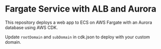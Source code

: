 # Fargate Service with ALB and Aurora

This repository deploys a web app to ECS on AWS Fargate with an Aurora database using AWS CDK.

Update `rootDomain` and `subDomain` in cdk.json to deploy with your custom domain.
